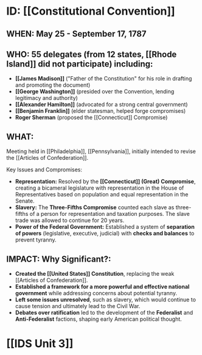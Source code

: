 # ID: [[Constitutional Convention]] 
## WHEN: May 25 - September 17, 1787 
## WHO: 55 delegates (from 12 states, [[Rhode Island]] did not participate) including:
* **[[James Madison]]** ("Father of the Constitution" for his role in drafting and promoting the document)
* **[[George Washington]]** (presided over the Convention, lending legitimacy and authority)
* **[[Alexander Hamilton]]** (advocated for a strong central government)
* **[[Benjamin Franklin]]** (elder statesman, helped forge compromises)
* **Roger Sherman**  (proposed the [[Connecticut]] Compromise)

## WHAT: 
Meeting held in [[Philadelphia]], [[Pennsylvania]], initially intended to revise the [[Articles of Confederation]].  

Key Issues and Compromises:
* **Representation:** Resolved by the **[[Connecticut]] (Great) Compromise**, creating a bicameral legislature with representation in the House of Representatives based on population and equal representation in the Senate.
* **Slavery:** The **Three-Fifths Compromise** counted each slave as three-fifths of a person for representation and taxation purposes. The slave trade was allowed to continue for 20 years. 
* **Power of the Federal Government:** Established a system of **separation of powers** (legislative, executive, judicial) with **checks and balances** to prevent tyranny.

## IMPACT: Why Significant?: 
* **Created the [[United States]] Constitution**, replacing the weak [[Articles of Confederation]].
* **Established a framework for a more powerful and effective national government** while addressing concerns about potential tyranny. 
* **Left some issues unresolved**, such as slavery, which would continue to cause tension and ultimately lead to the Civil War. 
* **Debates over ratification** led to the development of the **Federalist** and **Anti-Federalist** factions, shaping early American political thought. 

# [[IDS Unit 3]]